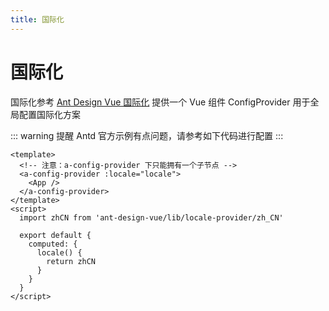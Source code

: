 ```yaml
---
title: 国际化
---
```


# 国际化

国际化参考 [Ant Design Vue 国际化](https://www.antdv.com/docs/vue/i18n-cn/) 提供一个 Vue 组件 ConfigProvider 用于全局配置国际化方案

::: warning 提醒
Antd 官方示例有点问题，请参考如下代码进行配置
:::

```vue
<template>
  <!-- 注意：a-config-provider 下只能拥有一个子节点 -->
  <a-config-provider :locale="locale">
    <App />
  </a-config-provider>
</template>
<script>
  import zhCN from 'ant-design-vue/lib/locale-provider/zh_CN'

  export default {
    computed: {
      locale() {
        return zhCN
      }
    }
  }
</script>
```